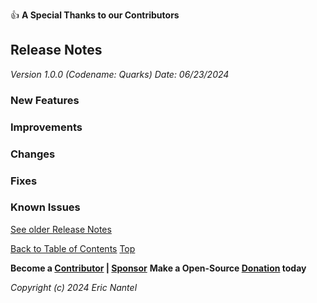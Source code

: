 
👍 **A Special Thanks to our Contributors**

## Release Notes
*Version 1.0.0 (Codename: Quarks)*
*Date: 06/23/2024*

### New Features
### Improvements
### Changes
### Fixes
### Known Issues

[See older Release Notes](/docs/catalog/en/catalog-en.md#all-release-notes)

[Back to Table of Contents](/docs/v1.0.0/en/toc-en.md)
[Top](#release-notes)

**Become a [Contributor](/docs/contrib/en/contrib-en.md) | [Sponsor](/docs/sponsors/en/sponsors-en.md)**
**Make a Open-Source [Donation](/docs/donations/en/donations-en.md) today**

*Copyright (c) 2024 Eric Nantel*